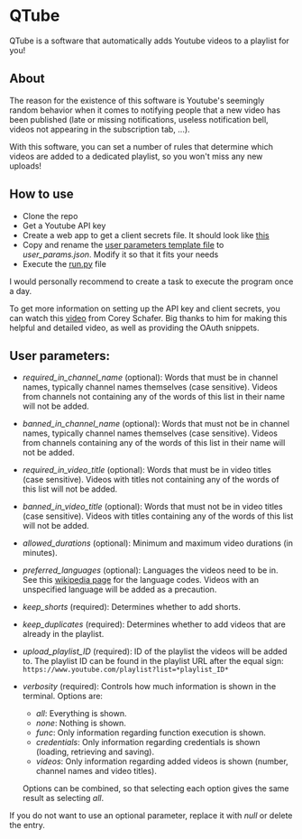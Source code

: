 # QTube
QTube is a software that automatically adds Youtube videos to a playlist for you!
## About
The reason for the existence of this software is Youtube's seemingly random behavior when it comes to notifying people that a new video has been published (late or missing notifications, useless notification bell, videos not appearing in the subscription tab, ...).

With this software, you can set a number of rules that determine which videos are added to a dedicated playlist, so you won't miss any new uploads!

## How to use
* Clone the repo
* Get a Youtube API key
* Create a web app to get a client secrets file. It should look like [this](src/client_secrets_template.json)
* Copy and rename the [user parameters template file](src/user_params_template.json) to *user_params.json*. Modify it so that it fits your needs
* Execute the [run.py](src/run.py) file

I would personally recommend to create a task to execute the program once a day.

To get more information on setting up the API key and client secrets, you can watch this [video](https://www.youtube.com/watch?v=vQQEaSnQ_bs) from Corey Schafer. Big thanks to him for making this helpful and detailed video, as well as providing the OAuth snippets.

## User parameters:
* *required_in_channel_name* (optional): Words that must be in channel names, typically channel names themselves (case sensitive). Videos from channels not containing any of the words of this list in their name will not be added.
* *banned_in_channel_name* (optional): Words that must not be in channel names, typically channel names themselves (case sensitive). Videos from channels containing any of the words of this list in their name will not be added.
* *required_in_video_title* (optional): Words that must be in video titles (case sensitive). Videos with titles not containing any of the words of this list will not be added.
* *banned_in_video_title* (optional): Words that must not be in video titles (case sensitive). Videos with titles containing any of the words of this list will not be added.
* *allowed_durations* (optional): Minimum and maximum video durations (in minutes).
* *preferred_languages* (optional): Languages the videos need to be in. See this [wikipedia page](https://en.wikipedia.org/wiki/List_of_ISO_639-1_codes) for the language codes. Videos with an unspecified language will be added as a precaution.
* *keep_shorts* (required): Determines whether to add shorts.
* *keep_duplicates* (required): Determines whether to add videos that are already in the playlist.
* *upload_playlist_ID* (required): ID of the playlist the videos will be added to. The playlist ID can be found in the playlist URL after the equal sign: `https://www.youtube.com/playlist?list=*playlist_ID*`
* *verbosity* (required): Controls how much information is shown in the terminal. Options are:
  * *all*: Everything is shown.
  * *none*: Nothing is shown.
  * *func*: Only information regarding function execution is shown.
  * *credentials*: Only information regarding credentials is shown (loading, retrieving and saving).
  * *videos*: Only information regarding added videos is shown (number, channel names and video titles).
  
  Options can be combined, so that selecting each option gives the same result as selecting *all*.

If you do not want to use an optional parameter, replace it with *null* or delete the entry.